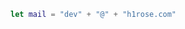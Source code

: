 
<!-- ![age](https://img.shields.io/badge/age-17-brightgreen) -->
<!-- ![life](https://img.shields.io/badge/Life-Failing-red)
![License](https://img.shields.io/badge/License-NYSL-green) -->


<!-- [![trophy](https://github-profile-trophy.vercel.app/?username=hirossan4049)](https://github.com/hirossan4049) -->


```swift
let mail = "dev" + "@" + "h1rose.com"
```

<!-- [![Top Langs](https://github-readme-stats.vercel.app/api/top-langs/?username=hirossan4049&layout=compact)](https://github.com/hirossan4049)

 <img width="611" alt="スクリーンショット 2020-11-12 12 17 46" src="https://user-images.githubusercontent.com/50548952/98891270-33c93d00-24e1-11eb-87fc-b28723622e9b.png"> 

 -->
